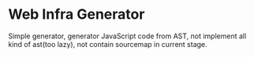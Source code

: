 # Web Infra Generator
Simple generator, generator JavaScript code from AST, not implement all kind of ast(too lazy), not contain sourcemap in current stage.
